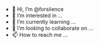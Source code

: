 - 👋 Hi, I’m @forsilence
- 👀 I’m interested in ...
- 🌱 I’m currently learning ...
- 💞️ I’m looking to collaborate on ...
- 📫 How to reach me ...

<!---
forsilence/forsilence is a ✨ special ✨ repository because its `README.md` (this file) appears on your GitHub profile.
You can click the Preview link to take a look at your changes.
--->
